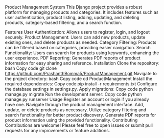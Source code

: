 Product Management System
This Django project provides a robust platform for managing products and categories. It includes features such as user authentication, product listing, adding, updating, and deleting products, category-based filtering, and a search function.

Features
User Authentication: Allows users to register, login, and logout securely.
Product Management: Users can add new products, update existing ones, and delete products as needed.
Category Filtering: Products can be filtered based on categories, providing easier navigation.
Search Functionality: Users can search for products using keywords, enhancing the user experience.
PDF Reporting: Generates PDF reports of product information for easy sharing and reference.
Installation
Clone the repository:
bash
Copy code
git clone https://github.com/PrashanthBomma5/ProductManagement.git
Navigate to the project directory:
bash
Copy code
cd ProductManagement
Install the required dependencies:
Copy code
pip install -r requirements.txt
Configure the database settings in settings.py.
Apply migrations:
Copy code
python manage.py migrate
Run the development server:
Copy code
python manage.py runserver
Usage
Register an account or login if you already have one.
Navigate through the product management interface.
Add, update, or delete products as necessary.
Utilize category filtering and search functionality for better product discovery.
Generate PDF reports for product information using the provided functionality.
Contributing
Contributions are welcome! Please feel free to open issues or submit pull requests for any improvements or feature additions.
